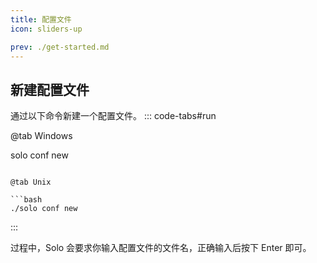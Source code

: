 ```yaml
---
title: 配置文件
icon: sliders-up

prev: ./get-started.md
---
```


## 新建配置文件
通过以下命令新建一个配置文件。
::: code-tabs#run

@tab Windows

solo conf new
```

@tab Unix

```bash
./solo conf new
```
:::

过程中，Solo 会要求你输入配置文件的文件名，正确输入后按下 Enter <VPIcon
  icon="arrow-turn-down-left"
  verticalAlign="middle"
/> 即可。
